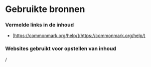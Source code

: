 # Gebruikte bronnen

### Vermelde links in de inhoud

* [https://commonmark.org/help/](https://commonmark.org/help/)

### Websites gebruikt voor opstellen van inhoud

/

